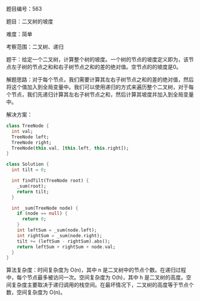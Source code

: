 题目编号：563

题目：二叉树的坡度

难度：简单

考察范围：二叉树、递归

题干：给定一个二叉树，计算整个树的坡度。一个树的节点的坡度定义即为，该节点左子树的节点之和和右子树节点之和的差的绝对值。空节点的的坡度是0。

解题思路：对于每个节点，我们需要计算其左右子树节点之和的差的绝对值，然后将这个值加入到全局变量中。我们可以使用递归的方式来遍历整个二叉树，对于每个节点，我们先递归计算其左右子树节点之和，然后计算其坡度并加入到全局变量中。

解决方案：

```dart
class TreeNode {
  int val;
  TreeNode left;
  TreeNode right;
  TreeNode(this.val, [this.left, this.right]);
}

class Solution {
  int tilt = 0;

  int findTilt(TreeNode root) {
    _sum(root);
    return tilt;
  }

  int _sum(TreeNode node) {
    if (node == null) {
      return 0;
    }
    int leftSum = _sum(node.left);
    int rightSum = _sum(node.right);
    tilt += (leftSum - rightSum).abs();
    return leftSum + rightSum + node.val;
  }
}
```

算法复杂度：时间复杂度为 O(n)，其中 n 是二叉树中的节点个数。在递归过程中，每个节点最多被访问一次。空间复杂度为 O(h)，其中 h 是二叉树的高度。空间复杂度主要取决于递归调用的栈空间。在最坏情况下，二叉树的高度等于节点个数，空间复杂度为 O(n)。